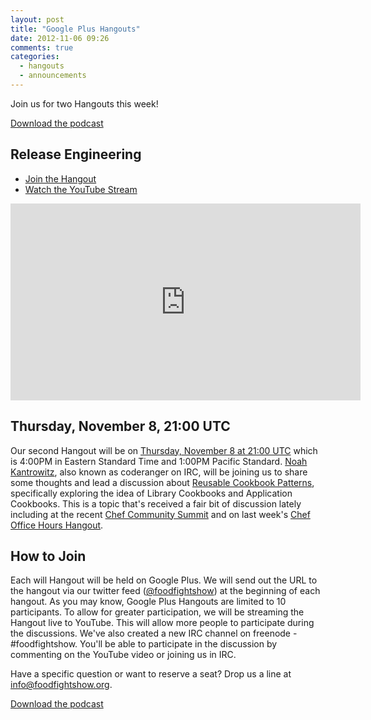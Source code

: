 ```yaml
---
layout: post
title: "Google Plus Hangouts"
date: 2012-11-06 09:26
comments: true
categories: 
  - hangouts
  - announcements
---
```

Join us for two Hangouts this week!

[Download the podcast](http://traffic.libsyn.com/foodfight/Food-Fight-Show-Hangouts.mp3)

## Release Engineering

* [Join the Hangout](https://plus.google.com/hangouts/_/dfa87bf9493113d04d709d19181250d09c49983b)
* [Watch the YouTube Stream](http://www.youtube.com/watch?v=7E1KcDinD5c&feature=plcp)

<iframe width="560" height="315" src="http://www.youtube.com/embed/7E1KcDinD5c" frameborder="0" allowfullscreen></iframe>

## Thursday, November 8, 21:00 UTC

Our second Hangout will be on [Thursday, November 8 at 21:00 UTC](http://www.timeanddate.com/worldclock/meetingdetails.html?year=2012&month=11&day=8&hour=21&min=0&sec=0&p1=1928&p2=234) which is 4:00PM in Eastern Standard Time and 1:00PM Pacific Standard.  [Noah Kantrowitz](https://twitter.com/kantrn), also known as coderanger on IRC, will be joining us to share some thoughts and lead a discussion about [Reusable Cookbook Patterns](http://wiki.opscode.com/pages/viewpage.action?pageId=26510041), specifically exploring the idea of Library Cookbooks and Application Cookbooks.  This is a topic that's received a fair bit of discussion lately including at the recent [Chef Community Summit](http://wiki.opscode.com/pages/viewpage.action?pageId=26510041) and on last week's [Chef Office Hours Hangout](http://foodfightshow.org/2012/11/inaugural-office-hours.html).

## How to Join

Each will Hangout will be held on Google Plus.  We will send out the URL to the hangout via our twitter feed ([@foodfightshow](http://twitter.com/foodfightshow)) at the beginning of each hangout.  As you may know, Google Plus Hangouts are limited to 10 participants.  To allow for greater participation, we will be streaming the Hangout live to YouTube.  This will allow more people to participate during the discussions.  We've also created a new IRC channel on freenode - #foodfightshow.  You'll be able to participate in the discussion by commenting on the YouTube video or joining us in IRC.

Have a specific question or want to reserve a seat?  Drop us a line at [info@foodfightshow.org](mailto:info@foodfightshow.org).
 

[Download the podcast](http://traffic.libsyn.com/foodfight/Food-Fight-Show-Hangouts.mp3)
